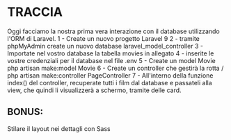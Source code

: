 # TRACCIA

Oggi facciamo la nostra prima vera interazione con il database utilizzando l'ORM di Laravel.
1 - Create un nuovo progetto Laravel 9
2 - tramite phpMyAdmin create un nuovo database laravel_model_controller
3 - Importate nel vostro database la tabella movies in allegato
4 - inserite le vostre credenziali per il database nel file .env
5 - Create un model Movie
php artisan make:model Movie
6 - Create un controller che gestirà la rotta /
php artisan make:controller PageController
7 - All'interno della funzione index() del controller, recuperate tutti i film dal database e passateli alla view, che quindi li visualizzerà a schermo, tramite delle card.

## BONUS:

Stilare il layout nei dettagli con Sass
